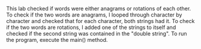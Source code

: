 This lab checked if words were either anagrams or rotations of each other. To check if the two words are anagrams, I looped through character by character and checked that for each character, both strings had it. To check if the two words are rotations, I added one of the strings to itself and checked if the second string was contained in the "double string". To run the program, execute the main() method.